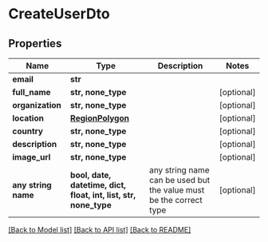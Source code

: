 # CreateUserDto


## Properties
Name | Type | Description | Notes
------------ | ------------- | ------------- | -------------
**email** | **str** |  | 
**full_name** | **str, none_type** |  | [optional] 
**organization** | **str, none_type** |  | [optional] 
**location** | [**RegionPolygon**](RegionPolygon.md) |  | [optional] 
**country** | **str, none_type** |  | [optional] 
**description** | **str, none_type** |  | [optional] 
**image_url** | **str, none_type** |  | [optional] 
**any string name** | **bool, date, datetime, dict, float, int, list, str, none_type** | any string name can be used but the value must be the correct type | [optional]

[[Back to Model list]](../README.md#documentation-for-models) [[Back to API list]](../README.md#documentation-for-api-endpoints) [[Back to README]](../README.md)


